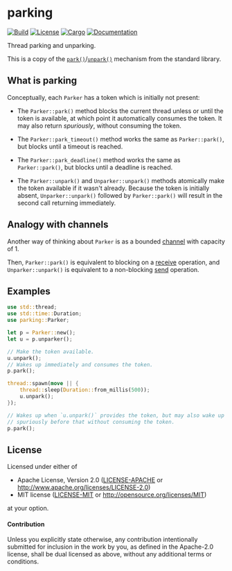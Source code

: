 # parking

[![Build](https://github.com/stjepang/parking/workflows/Build%20and%20test/badge.svg)](
https://github.com/stjepang/parking/actions)
[![License](https://img.shields.io/badge/license-MIT%2FApache--2.0-blue.svg)](
https://github.com/stjepang/parking)
[![Cargo](https://img.shields.io/crates/v/parking.svg)](
https://crates.io/crates/parking)
[![Documentation](https://docs.rs/parking/badge.svg)](
https://docs.rs/parking)

Thread parking and unparking.

This is a copy of the
[`park()`](https://doc.rust-lang.org/std/thread/fn.park.html)/[`unpark()`](https://doc.rust-lang.org/std/thread/struct.Thread.html#method.unpark) mechanism from
the standard library.

## What is parking

Conceptually, each `Parker` has a token which is initially not present:

* The `Parker::park()` method blocks the current thread unless or until the token is
  available, at which point it automatically consumes the token. It may also return
  *spuriously*, without consuming the token.

* The `Parker::park_timeout()` method works the same as `Parker::park()`, but blocks until
  a timeout is reached.

* The `Parker::park_deadline()` method works the same as `Parker::park()`, but blocks until
  a deadline is reached.

* The `Parker::unpark()` and `Unparker::unpark()` methods atomically make the token
  available if it wasn't already. Because the token is initially absent, `Unparker::unpark()`
  followed by `Parker::park()` will result in the second call returning immediately.

## Analogy with channels

Another way of thinking about `Parker` is as a bounded
[channel](https://doc.rust-lang.org/std/sync/mpsc/fn.sync_channel.html) with capacity of 1.

Then, `Parker::park()` is equivalent to blocking on a
[receive](https://doc.rust-lang.org/std/sync/mpsc/fn.sync_channel.html) operation, and `Unparker::unpark()` is
equivalent to a non-blocking [send](https://doc.rust-lang.org/std/sync/mpsc/struct.SyncSender.html#method.try_send) operation.

## Examples

```rust
use std::thread;
use std::time::Duration;
use parking::Parker;

let p = Parker::new();
let u = p.unparker();

// Make the token available.
u.unpark();
// Wakes up immediately and consumes the token.
p.park();

thread::spawn(move || {
    thread::sleep(Duration::from_millis(500));
    u.unpark();
});

// Wakes up when `u.unpark()` provides the token, but may also wake up
// spuriously before that without consuming the token.
p.park();
```

## License

Licensed under either of

 * Apache License, Version 2.0 ([LICENSE-APACHE](LICENSE-APACHE) or http://www.apache.org/licenses/LICENSE-2.0)
 * MIT license ([LICENSE-MIT](LICENSE-MIT) or http://opensource.org/licenses/MIT)

at your option.

#### Contribution

Unless you explicitly state otherwise, any contribution intentionally submitted
for inclusion in the work by you, as defined in the Apache-2.0 license, shall be
dual licensed as above, without any additional terms or conditions.
